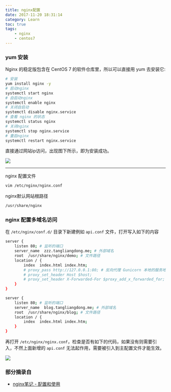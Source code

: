 ```yaml
---
title: nginx配置
date: 2017-11-20 18:31:14
category: Learn
toc: true
tags: 
    - nginx
    - centos7
---
```


### yum 安装

Nginx 的稳定版包含在 CentOS 7 的软件仓库里，所以可以直接用 yum 去安装它:

```bash
# 安装
yum install nginx -y
# 启动nginx
systemctl start nginx
# 自启动nginx
systemctl enable nginx
# 关闭自启动
systemctl disable nginx.service
# 查看 nginx 的状态
systemctl status nginx
# 关闭nginx
systemctl stop nginx.service
# 重启nginx
systemctl restart nginx.service
```

<!-- more -->

直接通过网站ip访问，出现图下所示，即为安装成功。

![](1.png)

------

nginx 配置文件

```bash
vim /etc/nginx/nginx.conf
```

nginx默认网站根路径

```bash
/usr/share/nginx
```

### nginx 配置多域名访问

在 `/etc/nginx/conf.d/` 目录下新建例如 `api.conf` 文件，打开写入如下的内容

```bash
server {
    listen 80; # 监听的端口
    server_name  zzz.tangliangdong.me; # 外部域名
    root  /usr/share/nginx/demo; # 文件路径
    location / {
        index  index.html index.htm;
        # proxy_pass http://127.0.0.1:80; # 反向代理 Gunicorn 本地的服务地址
        # proxy_set_header Host $host;
        # proxy_set_header X-Forwarded-For $proxy_add_x_forwarded_for;
    }
}

server {
    listen 80; # 监听的端口
    server_name  blog.tangliangdong.me; # 外部域名
    root  /usr/share/nginx/blog; # 文件路径
    location / {
        index  index.html index.htm;
    }
}
```

再打开 `/etc/nginx/nginx.conf`，检查是否有如下的代码，如果没有则需要引入，不然上面新增的 `api.conf` 无法起作用，需要被引入到主配置文件才能生效。

![](2.png)


### 部分摘录自

* [nginx笔记 - 配置和使用](http://yidao620c.github.io/2017/01/08/web/nginx01.html)


